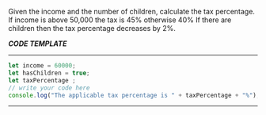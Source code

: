 
Given the income and the number of children, calculate the tax percentage.
If income is above 50,000 the tax is 45% otherwise 40%
If there are children then the tax percentage decreases by 2%.

***CODE TEMPLATE***
**********************
```js
let income = 60000;
let hasChildren = true;
let taxPercentage ;
// write your code here
console.log("The applicable tax percentage is " + taxPercentage + "%");
```
********************

